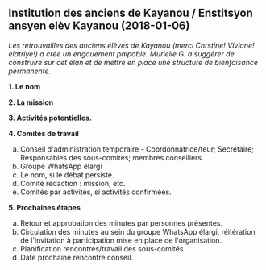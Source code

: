 ## Institution des anciens de Kayanou / Enstitsyon ansyen elèv Kayanou (2018-01-06)

_Les retrouvailles des anciens élèves de Kayanou (merci Chrstine! Viviane! elatriye!) a crée un engouement palpable. Murielle G. a suggérer de construire sur cet élan et de mettre en place une structure de bienfaisance permanente._

**1. Le nom**

**2. La mission**

**3. Activités potentielles.**

**4. Comités de travail**

  <ol type=a>
    <li>Conseil d'administration temporaire - Coordonnatrice/teur; Secrétaire; Responsables des sous-comités; membres conseillers.
      <li>Groupe WhatsApp élargi
      <li>Le nom, si le débat persiste.
      <li>Comité rédaction : mission, etc.
      <li>Comités par activités, si activités confirmées.
  </ol>
  
**5. Prochaines étapes**
  <ol type=a>
    <li>Retour et approbation des minutes par personnes présentes.
    <li>Circulation des minutes au sein du groupe WhatsApp élargi, réitération de l'invitation à participation mise en place de l'organisation.
    <li>Planification rencontres/travail des sous-comités.
    <li>Date prochaine rencontre conseil.
</ol>


<!---
kote w bare ak angouman apostwòf sa a ? menm lè gen apostwòf an kreyòl, se pa la. :P
-->


